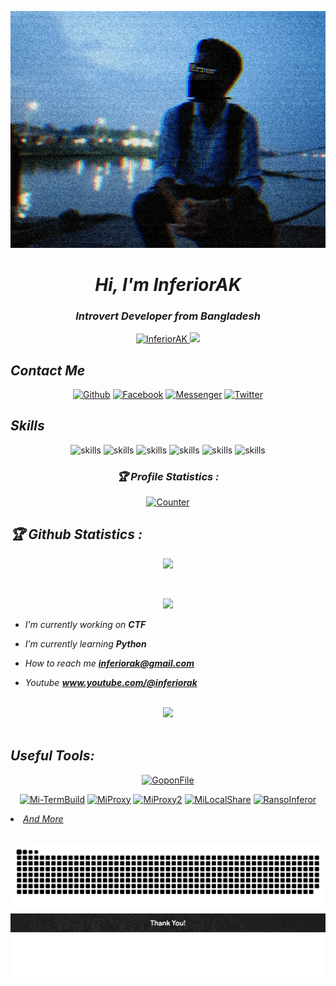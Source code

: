 <p align="center"><img src="inferiorak.gif" /></p>
<h1 align="center"><i>Hi, I'm InferiorAK</i></h1>
<h3 align="center"><i>Introvert Developer from Bangladesh</i></h3>

<p align="center">
  <a href="https://github.com/InferiorAK">
<!--<img height="165" src="https://github-readme-stats.vercel.app/api?username=inferiorak&show_icons=true&include_all_commits=true&theme=react&cache_seconds=3200&hide_border=true" />-->
    <img src="https://github-readme-stats.vercel.app/api?username=InferiorAK&show_icons=true&theme=gotham" alt="InferiorAK" />
  </a>
  <a href="https://github.com/InferiorAK">
     <img src="https://github-readme-stats.vercel.app/api/top-langs/?username=InferiorAK&layout=compact&bg_color=151515&text_color=fff&card_width=445&title_color=fff">
  </a>
</p>

## <i>Contact Me</i>
<div align="center">
  
  [![Github](https://img.shields.io/badge/Github-InferiorAK-orange?style=for-the-badge&logo=github)](https://github.com/InferiorAK)
  [![Facebook](https://img.shields.io/badge/Facebook-InferiorAK-red?style=for-the-badge&logo=facebook)](https://www.facebook.com/InferiorAK)
  [![Messenger](https://img.shields.io/badge/Chat-Messenger-blue?style=for-the-badge&logo=messenger)](https://m.me/InferiorAK)
  [![Twitter](https://img.shields.io/badge/Twitter-InferiorAK-skyblue?style=for-the-badge&logo=twitter)](https://www.twitter.com/InferiorAK)
  
</div>

## <i>Skills</i>
<div align="center">
  
  ![skills](https://img.shields.io/badge/python-3670A0?style=for-the-badge&logo=python&logoColor=ffdd54)
  ![skills](https://img.shields.io/badge/C_Programming-%2300599C.svg?style=for-the-badge&logo=c&logoColor=white)
  ![skills](https://img.shields.io/badge/Bash-%23121011.svg?style=for-the-badge&logo=gnu-bash&logoColor=white)
  ![skills](https://img.shields.io/badge/Linux-FCC624?style=for-the-badge&logo=linux&logoColor=black)
  ![skills](https://img.shields.io/badge/html5-%23E34F26.svg?style=for-the-badge&logo=html5&logoColor=white)
  ![skills](https://img.shields.io/badge/css3-%231572B6.svg?style=for-the-badge&logo=css3&logoColor=white)
  
</div>

<h3 align="center"><b><i>🏆 Profile Statistics :</i></b></h3>
<p align="center">
  <a href="https://github.com/inferiorak">
   <img height="25" title="Counter" src="https://komarev.com/ghpvc/?username=InferiorAK&color=blueviolet&style=flat-square">
  </a>
</p>

<h2 align="left"><i>🏆 Github Statistics :</i></b></h2>
<p align="center">
<a href="https://github.com/inferiorak"><img width=550 src="https://github-profile-trophy.vercel.app/?username=InferiorAK&theme=dracula&no-frame=true&title=Followers,Stars,Commit,Repository,Issues"/></a>
  <!-- <img src="https://github-profile-trophy.vercel.app/?username=InferiorAK&theme=radical&no-frame=false&no-bg=true&margin-w=4"> -->
</p>
<br>

<p align="center">
  <img src="https://github-readme-streak-stats.herokuapp.com/?user=InferiorAK&theme=dark&hide_border=false">
</p>

<i>

- I’m currently working on **CTF**

- I’m currently learning **Python**

- How to reach me **inferiorak@gmail.com**

- Youtube **www.youtube.com/@inferiorak**
  
</i>
 
<br>
<center><img src="https://metrics.lecoq.io/inferiorak?template=classic&achievements=1&achievements.threshold=C&achievements.secrets=true&achievements.display=compact&achievements.limit=0&config.timezone=Asia%2FDhaka"></center>
<br>

## <i>Useful Tools:</i>

<p align="center">
  <a href="https://github.com/InferiorAK/GoponFile"><img title="GoponFile" src="https://github-readme-stats.vercel.app/api/pin/?username=InferiorAK&repo=GoponFile&theme=vision-friendly-dark"></a>
<p align="center">
  <a href="https://github.com/InferiorAK/Mi-TermBuild"><img title="Mi-TermBuild" src="https://github-readme-stats.vercel.app/api/pin/?username=InferiorAK&repo=Mi-TermBuild&theme=vision-friendly-dark"></a>
<a href="https://github.com/InferiorAK/MiProxy"><img title="MiProxy" src="https://github-readme-stats.vercel.app/api/pin/?username=InferiorAK&repo=MiProxy&theme=vision-friendly-dark"></a>
<a href="https://github.com/InferiorAK/MiProxy2"><img title="MiProxy2" src="https://github-readme-stats.vercel.app/api/pin/?username=InferiorAK&repo=MiProxy2&theme=vision-friendly-dark"></a>
<a href="https://github.com/InferiorAK/MiLocalShare"><img title="MiLocalShare" src="https://github-readme-stats.vercel.app/api/pin/?username=InferiorAK&repo=MiLocalShare&theme=vision-friendly-dark"></a>
<a href="https://github.com/InferiorAK/RansoInferor"><img title="RansoInferor" src="https://github-readme-stats.vercel.app/api/pin/?username=InferiorAK&repo=RansoInferor&theme=vision-friendly-dark"></a>

</p>
  
<li><i><a href="https://github.com/inferiorak?tab=repositories">And More</a></i></li>
<br>

<p align="center">
  <img src="./assets/snake.svg">
  <img src="./assets/thank.jpg">
  <img src="./assets/fluid.svg">
</p>
